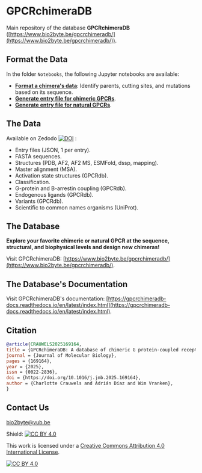 # GPCRchimeraDB

Main repository of the database **GPCRchimeraDB** ([https://www.bio2byte.be/gpcrchimeradb/](https://www.bio2byte.be/gpcrchimeradb/)).

## Format the Data

In the folder `Notebooks`, the following Jupyter notebooks are available:
- [**Format a chimera's data**](Notebooks/create_chimera.ipynb): Identify parents, cutting sites, and mutations based on its sequence.
- [**Generate entry file for chimeric GPCRs**](Notebooks/json_GPCRchimeraDB_chimera.ipynb).
- [**Generate entry file for natural GPCRs**](Notebooks/json_GPCRchimeraDB_natural.ipynb).

## The Data

Available on Zedodo [![DOI](https://zenodo.org/badge/DOI/10.5281/zenodo.10854343.svg)](https://doi.org/10.5281/zenodo.14989075) :
- Entry files (JSON, 1 per entry).
- FASTA sequences.
- Structures (PDB, AF2, AF2 MS, ESMFold, dssp, mapping).
- Master alignment (MSA).
- Activation state structures (GPCRdb).
- Classification.
- G-protein and B-arrestin coupling (GPCRdb).
- Endogenous ligands (GPCRdb).
- Variants (GPCRdb).
- Scientific to common names organisms (UniProt).

## The Database

**Explore your favorite chimeric or natural GPCR at the sequence, structural, and biophysical levels and design new chimeras!**

Visit GPCRchimeraDB: [https://www.bio2byte.be/gpcrchimeradb/](https://www.bio2byte.be/gpcrchimeradb/).

## The Database's Documentation

Visit GPCRchimeraDB's documentation: [https://gpcrchimeradb-docs.readthedocs.io/en/latest/index.html](https://gpcrchimeradb-docs.readthedocs.io/en/latest/index.html).

## Citation

```bibtex
@article{CRAUWELS2025169164,
title = {GPCRchimeraDB: A database of chimeric G protein-coupled receptors (GPCRs) to assist their design},
journal = {Journal of Molecular Biology},
pages = {169164},
year = {2025},
issn = {0022-2836},
doi = {https://doi.org/10.1016/j.jmb.2025.169164},
author = {Charlotte Crauwels and Adrián Díaz and Wim Vranken},
}
```


## Contact Us

[bio2byte@vub.be](mailto:bio2byte@vub.be)

Shield: [![CC BY 4.0][cc-by-shield]][cc-by]

This work is licensed under a
[Creative Commons Attribution 4.0 International License][cc-by].

[![CC BY 4.0][cc-by-image]][cc-by]

[cc-by]: http://creativecommons.org/licenses/by/4.0/
[cc-by-image]: https://i.creativecommons.org/l/by/4.0/88x31.png
[cc-by-shield]: https://img.shields.io/badge/License-CC%20BY%204.0-lightgrey.svg
